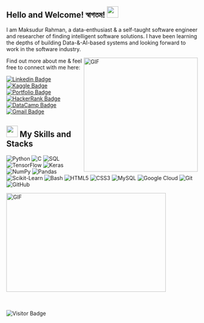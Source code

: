 ## Hello and Welcome! স্বাগতম! <img src="https://raw.githubusercontent.com/rahman-maksudur/rahman-maksudur/master/wave.gif" width="30px">

I am Maksudur Rahman, a data-enthusiast & a self-taught software engineer and researcher of finding intelligent software solutions. I have been learning the depths of building Data-&-AI-based systems and looking forward to work in the software industry. 

<img align="right" alt="GIF" src="https://raw.githubusercontent.com/rahman-maksudur/rahman-maksudur/master/rick.gif" width="300" height="300" />

Find out more about me & feel free to connect with me here:

[![Linkedin Badge](https://img.shields.io/badge/-MaksudurRahman-blue?style=flat-square&logo=Linkedin&logoColor=white&link=https://www.linkedin.com/in/maksudur-rahman-82b586162/)](https://www.linkedin.com/in/maksudur-rahman-82b586162/)
[![Kaggle Badge](https://img.shields.io/badge/-makatronium-purple?style=flat-square&logo=kaggle&logoColor=white&link=https://www.kaggle.com/makatronium)](https://www.kaggle.com/makatronium)
[![Portfolio Badge](https://img.shields.io/badge/-mrahmanniloy-9cf?style=flat-square&logo=github&logoColor=black&link=https://mrahmanniloy.github.io)](https://mrahmanniloy.github.io)
[![HackerRank Badge](https://img.shields.io/badge/-Makatron-yellow?style=flat-square&logo=HackerRank&logoColor=black&link=https://www.hackerrank.com/Makatron)](https://www.hackerrank.com/Makatron)
[![DataCamp Badge](https://img.shields.io/badge/-maksudur1476-03a57a?style=flat-square&logo=DataCamp&logoColor=black&link=https://www.datacamp.com/profile/maksudur1476)](https://www.datacamp.com/profile/maksudur1476)
[![Gmail Badge](https://img.shields.io/badge/-maksudur1476@gmail.com-c14438?style=flat-square&logo=Gmail&logoColor=white&link=mailto:maksudur.r@outlook.com)](mailto:maksudur.r@outlook.com)



## <img src="https://raw.githubusercontent.com/rahman-maksudur/rahman-maksudur/master/coding.gif" width="30px"> My Skills and Stacks

![Python](https://img.shields.io/badge/-Python-black?style=flat-square&logo=Python)
![C](https://img.shields.io/badge/-C-black?style=flat-square&logo=C)
![SQL](https://img.shields.io/badge/-SQL-black?style=flat-square&logo=SQL)
![TensorFlow](https://img.shields.io/badge/-TensorFlow-black?style=flat-square&logo=TensorFlow)
![Keras](https://img.shields.io/badge/-Keras-black?style=flat-square&logo=Keras)
![NumPy](https://img.shields.io/badge/-NumPy-black?style=flat-square&logo=numpy)
![Pandas](https://img.shields.io/badge/-Pandas-black?style=flat-square&logo=pandas)
![Scikit-Learn](https://img.shields.io/badge/-Scikit_Learn-black?style=flat-square&logo=scikit-learn)
![Bash](https://img.shields.io/badge/-Bash-black?style=flat-square&logo=linux)
![HTML5](https://img.shields.io/badge/-HTML5-black?style=flat-square&logo=html5&logoColor=white)
![CSS3](https://img.shields.io/badge/-CSS3-black?style=flat-square&logo=css3)
![MySQL](https://img.shields.io/badge/-MySQL-black?style=flat-square&logo=mysql)
![Google Cloud](https://img.shields.io/badge/Google%20Cloud-black?style=flat-square&logo=google-cloud)
![Git](https://img.shields.io/badge/-Git-black?style=flat-square&logo=git)
![GitHub](https://img.shields.io/badge/-GitHub-181717?style=flat-square&logo=github)

<img align="center" alt="GIF" src="https://raw.githubusercontent.com/rahman-maksudur/rahman-maksudur/master/animated_coder.gif" width="420" height="260" />
<br />
<br />
<br />

![Visitor Badge](https://visitor-badge.laobi.icu/badge?page_id=rahman-maksudur.rahman-maksudur)

